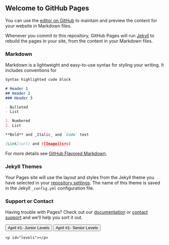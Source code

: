 ## Welcome to GitHub Pages

You can use the [editor on GitHub](https://github.com/WillFlame14/forumtournament/edit/master/README.md) to maintain and preview the content for your website in Markdown files.

Whenever you commit to this repository, GitHub Pages will run [Jekyll](https://jekyllrb.com/) to rebuild the pages in your site, from the content in your Markdown files.

### Markdown

Markdown is a lightweight and easy-to-use syntax for styling your writing. It includes conventions for

```markdown
Syntax highlighted code block

# Header 1
## Header 2
### Header 3

- Bulleted
- List

1. Numbered
2. List

**Bold** and _Italic_ and `Code` text

[Link](url) and ![Image](src)
```

For more details see [GitHub Flavored Markdown](https://guides.github.com/features/mastering-markdown/).

### Jekyll Themes

Your Pages site will use the layout and styles from the Jekyll theme you have selected in your [repository settings](https://github.com/WillFlame14/forumtournament/settings). The name of this theme is saved in the Jekyll `_config.yml` configuration file.

### Support or Contact

Having trouble with Pages? Check out our [documentation](https://help.github.com/categories/github-pages-basics/) or [contact support](https://github.com/contact) and we’ll help you sort it out.

<script>
var today = new Date();
var expiry = new Date(today.getTime() + 4 * 24 * 3600 * 1000);  
  
function junior() {
  document.cookie="eine=kleine";
  document.getElementById("levels").innerHTML = "Junior #1: Awareness by kaRi" 
  + "<br>ID: 30155662" 
  + "<br>Junior #2: The Final by TheOutLowLP"
  + "<br>ID: 30488711"
  + "<br>Junior #3: Colourful Darkness by Mattopia"
  + "<br>ID: 28324731, pass 159357";
  document.cookie="Name=" + today.toGMTString() + "; path=/; expires=" + expiry.toGMTString();
}
  
function senior() {
  document.getElementById("levels").innerHTML = "Senior #1: Eon Pulse by Vembz"
  + "<br>ID: 20522706"
  + "<br>Senior #2: Joyful Overdrive by ZielGD"
  + "<br>ID: 2641088, pass 2016"
  + "<br>Senior #3: Epitheton by HeroIC and Disp"
  + "<br>ID: 23104397, pass: 359000";
  var elem = document.getElementById('exit');
    elem.parentNode.removeChild(exit);
}
</script>    

<span id="exit">
<button name = "junior" type="button" onclick="junior()">April #1- Junior Levels</button>
<button name = "senior" type="button" onclick="senior()">April #1- Senior Levels</button>
</span>

    <p id="levels"></p>
